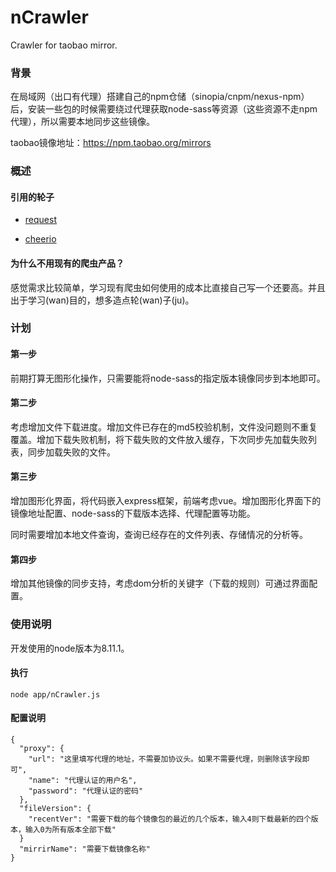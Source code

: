 # nCrawler
Crawler for taobao mirror.

### 背景

在局域网（出口有代理）搭建自己的npm仓储（sinopia/cnpm/nexus-npm）后，安装一些包的时候需要绕过代理获取node-sass等资源（这些资源不走npm代理），所以需要本地同步这些镜像。

taobao镜像地址：https://npm.taobao.org/mirrors



### 概述

#### 引用的轮子

- [request](https://github.com/request/request)   

- [cheerio](https://github.com/cheeriojs/cheerio)  

#### 为什么不用现有的爬虫产品？

感觉需求比较简单，学习现有爬虫如何使用的成本比直接自己写一个还要高。并且出于学习(wan)目的，想多造点轮(wan)子(ju)。



### 计划

#### 第一步

前期打算无图形化操作，只需要能将node-sass的指定版本镜像同步到本地即可。

#### 第二步

考虑增加文件下载进度。增加文件已存在的md5校验机制，文件没问题则不重复覆盖。增加下载失败机制，将下载失败的文件放入缓存，下次同步先加载失败列表，同步加载失败的文件。

#### 第三步

增加图形化界面，将代码嵌入express框架，前端考虑vue。增加图形化界面下的镜像地址配置、node-sass的下载版本选择、代理配置等功能。

同时需要增加本地文件查询，查询已经存在的文件列表、存储情况的分析等。

#### 第四步

增加其他镜像的同步支持，考虑dom分析的关键字（下载的规则）可通过界面配置。

### 使用说明

开发使用的node版本为8.11.1。

#### 执行
```
node app/nCrawler.js
```

#### 配置说明

```
{
  "proxy": {
    "url": "这里填写代理的地址，不需要加协议头。如果不需要代理，则删除该字段即可",
    "name": "代理认证的用户名",
    "password": "代理认证的密码"
  },
  "fileVersion": {
    "recentVer": "需要下载的每个镜像包的最近的几个版本，输入4则下载最新的四个版本，输入0为所有版本全部下载"
  }
  "mirrirName": "需要下载镜像名称"
}
```
